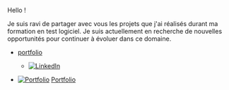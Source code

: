 Hello !

Je suis ravi de partager avec vous les projets que j'ai réalisés durant ma formation en test logiciel. Je suis actuellement en recherche de nouvelles opportunités pour continuer à évoluer dans ce domaine.

+ [  portfolio  ]( https://esmailhaidari24.github.io/portfolio/)



  + [![LinkedIn](https://upload.wikimedia.org/wikipedia/commons/c/ca/LinkedIn_logo_initials.png)](https://www.linkedin.com/in/esmail-haidari-31483b16a)
 
+ [![Portfolio](https://upload.wikimedia.org/wikipedia/commons/1/1a/Link_icon.svg)](https://tonportfolio.com) [Portfolio](https://esmailhaidari24.github.io/portfolio/)






